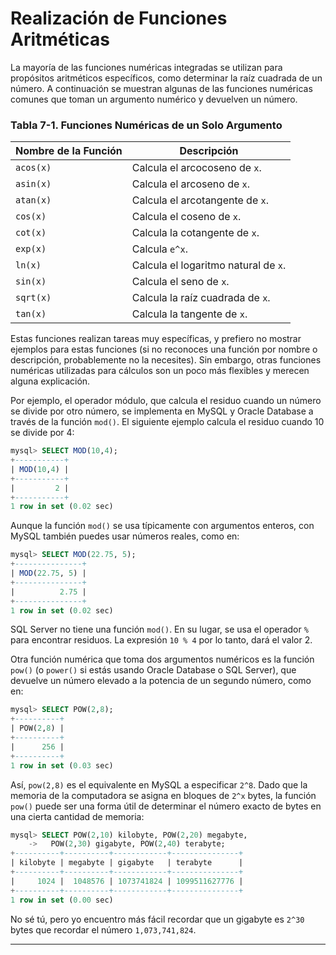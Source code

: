 # Realización de Funciones Aritméticas

La mayoría de las funciones numéricas integradas se utilizan para propósitos aritméticos específicos, como determinar la raíz cuadrada de un número. A continuación se muestran algunas de las funciones numéricas comunes que toman un argumento numérico y devuelven un número.

### Tabla 7-1. Funciones Numéricas de un Solo Argumento

| Nombre de la Función | Descripción                             |
|----------------------|-----------------------------------------|
| `acos(x)`            | Calcula el arcocoseno de `x`.           |
| `asin(x)`            | Calcula el arcoseno de `x`.             |
| `atan(x)`            | Calcula el arcotangente de `x`.         |
| `cos(x)`             | Calcula el coseno de `x`.               |
| `cot(x)`             | Calcula la cotangente de `x`.           |
| `exp(x)`             | Calcula `e^x`.                          |
| `ln(x)`              | Calcula el logaritmo natural de `x`.    |
| `sin(x)`             | Calcula el seno de `x`.                 |
| `sqrt(x)`            | Calcula la raíz cuadrada de `x`.        |
| `tan(x)`             | Calcula la tangente de `x`.             |

Estas funciones realizan tareas muy específicas, y prefiero no mostrar ejemplos para estas funciones (si no reconoces una función por nombre o descripción, probablemente no la necesites). Sin embargo, otras funciones numéricas utilizadas para cálculos son un poco más flexibles y merecen alguna explicación.

Por ejemplo, el operador módulo, que calcula el residuo cuando un número se divide por otro número, se implementa en MySQL y Oracle Database a través de la función `mod()`. El siguiente ejemplo calcula el residuo cuando 10 se divide por 4:

```sql
mysql> SELECT MOD(10,4);
+-----------+
| MOD(10,4) |
+-----------+
|         2 |
+-----------+
1 row in set (0.02 sec)
```

Aunque la función `mod()` se usa típicamente con argumentos enteros, con MySQL también puedes usar números reales, como en:

```sql
mysql> SELECT MOD(22.75, 5);
+---------------+
| MOD(22.75, 5) |
+---------------+
|          2.75 |
+---------------+
1 row in set (0.02 sec)
```

SQL Server no tiene una función `mod()`. En su lugar, se usa el operador `%` para encontrar residuos. La expresión `10 % 4` por lo tanto, dará el valor 2.

Otra función numérica que toma dos argumentos numéricos es la función `pow()` (o `power()` si estás usando Oracle Database o SQL Server), que devuelve un número elevado a la potencia de un segundo número, como en:

```sql
mysql> SELECT POW(2,8);
+----------+
| POW(2,8) |
+----------+
|      256 |
+----------+
1 row in set (0.03 sec)
```

Así, `pow(2,8)` es el equivalente en MySQL a especificar `2^8`. Dado que la memoria de la computadora se asigna en bloques de `2^x` bytes, la función `pow()` puede ser una forma útil de determinar el número exacto de bytes en una cierta cantidad de memoria:

```sql
mysql> SELECT POW(2,10) kilobyte, POW(2,20) megabyte,
    ->   POW(2,30) gigabyte, POW(2,40) terabyte;
+----------+----------+------------+---------------+
| kilobyte | megabyte | gigabyte   | terabyte      |
+----------+----------+------------+---------------+
|     1024 |  1048576 | 1073741824 | 1099511627776 |
+----------+----------+------------+---------------+
1 row in set (0.00 sec)
```

No sé tú, pero yo encuentro más fácil recordar que un gigabyte es `2^30` bytes que recordar el número `1,073,741,824`.

---

